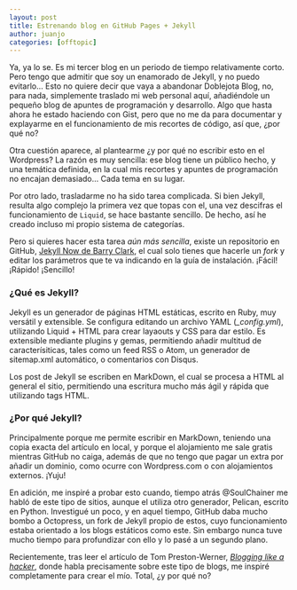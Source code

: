 ```yaml
---
layout: post
title: Estrenando blog en GitHub Pages + Jekyll
author: juanjo
categories: [offtopic]
---
```


Ya, ya lo se. Es mi tercer blog en un periodo de tiempo relativamente corto. Pero tengo que admitir que soy un enamorado de Jekyll, y no puedo evitarlo... Esto no quiere decir que vaya a abandonar Doblejota Blog, no, para nada, simplemente traslado mi web personal aquí, añadiéndole un pequeño blog de apuntes de programación y desarrollo. Algo que hasta ahora he estado haciendo con Gist, pero que no me da para documentar y explayarme en el funcionamiento de mis recortes de código, así que, ¿por qué no?

Otra cuestión aparece, al plantearme ¿y por qué no escribir esto en el Wordpress? La razón es muy sencilla: ese blog tiene un público hecho, y una temática definida, en la cual mis recortes y apuntes de programación no encajan demasiado... Cada tema en su lugar.

Por otro lado, trasladarme no ha sido tarea complicada. Si bien Jekyll, resulta algo complejo la primera vez que topas con el, una vez descifras el funcionamiento de `Liquid`, se hace bastante sencillo. De hecho, así he creado incluso mi propio sistema de categorías.

Pero si quieres hacer esta tarea *aún más sencilla*, existe un repositorio en GitHub, [Jekyll Now de Barry Clark](https://github.com/barryclark/jekyll-now), el cual solo tienes que hacerle un *fork* y editar los parámetros que te va indicando en la guía de instalación. ¡Fácil! ¡Rápido! ¡Sencillo!

### ¿Qué es Jekyll?

Jekyll es un generador de páginas HTML estáticas, escrito en Ruby, muy versátil y extensible. Se configura editando un archivo YAML (*_config.yml*), utilizando Liquid + HTML para crear layaouts y CSS para dar estilo. Es extensible mediante plugins y gemas, permitiendo añadir multitud de caracterísiticas, tales como un feed RSS o Atom, un generador de sitemap.xml automático, o comentarios con Disqus.

Los post de Jekyll se escriben en MarkDown, el cual se procesa a HTML al general el sitio, permitiendo una escritura mucho más ágil y rápida que utilizando tags HTML.

### ¿Por qué Jekyll?

Principalmente porque me permite escribir en MarkDown, teniendo una copia exacta del artículo en local, y porque el alojamiento me sale gratis mientras GitHub no caiga, además de que no tengo que pagar un extra por añadir un dominio, como ocurre con Wordpress.com o con alojamientos externos. ¡Yuju!

En adición, me inspiré a probar esto cuando, tiempo atrás @SoulChainer me habló de este tipo de sitios, aunque el utiliza otro generador, Pelican, escrito en Python. Investigué un poco, y en aquel tiempo, GitHub daba mucho bombo a Octopress, un fork de Jekyll propio de estos, cuyo funcionamiento estaba orientado a los blogs estáticos como este. Sin embargo nunca tuve mucho tiempo para profundizar con ello y lo pasé a un segundo plano.

Recientemente, tras leer el artículo de Tom Preston-Werner, [*Blogging like a hacker*](http://tom.preston-werner.com/2008/11/17/blogging-like-a-hacker.html), donde habla precisamente sobre este tipo de blogs, me inspiré completamente para crear el mío. Total, ¿y por qué no?

